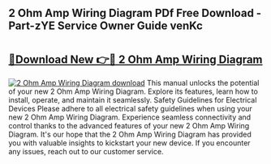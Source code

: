 ## 2 Ohm Amp Wiring Diagram PDf Free Download - Part-zYE Service Owner Guide venKc

# <h2><a href="http://dfmtm2h.blite.top/?on=2+Ohm+Amp+Wiring+Diagram">🔗Download New 👉🔴 2 Ohm Amp Wiring Diagram</a></h2>

[![2 Ohm Amp Wiring Diagram download](https://i.imgur.com/lujVjoI.png)](http://dfmtm2h.blite.top/?on=2+Ohm+Amp+Wiring+Diagram)
This manual unlocks the potential of your new 2 Ohm Amp Wiring Diagram. Explore its features, learn how to install, operate, and maintain it seamlessly. Safety Guidelines for Electrical Devices Please adhere to all electrical safety guidelines when using your new 2 Ohm Amp Wiring Diagram. Experience seamless connectivity and control thanks to the advanced features of your new 2 Ohm Amp Wiring Diagram. It's our hope that the 2 Ohm Amp Wiring Diagram has provided you with valuable insights to kickstart your new device. If you encounter any issues, reach out to our customer service.
